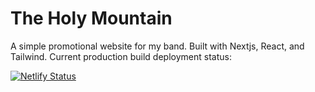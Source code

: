 # The Holy Mountain

A simple promotional website for my band. Built with Nextjs, React, and Tailwind. Current production build deployment status:

[![Netlify Status](https://api.netlify.com/api/v1/badges/6601434d-210e-49d3-8613-ddc9df158900/deploy-status)](https://app.netlify.com/sites/theholymountain/deploys)
